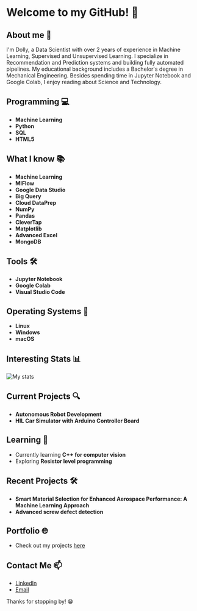# Welcome to my GitHub! 👋

## About me 🚀

I'm Dolly, a Data Scientist with over 2 years of experience in Machine Learning, Supervised and Unsupervised Learning. I specialize in Recommendation and Prediction systems and building fully automated pipelines. My educational background includes a Bachelor's degree in Mechanical Engineering. Besides spending time in Jupyter Notebook and Google Colab, I enjoy reading about Science and Technology.

## Programming 💻

- **Machine Learning**
- **Python**
- **SQL**
- **HTML5**

## What I know 📚

- **Machine Learning**
- **MlFlow**
- **Google Data Studio**
- **Big Query**
- **Cloud DataPrep**
- **NumPy**
- **Pandas**
- **CleverTap**
- **Matplotlib**
- **Advanced Excel**
- **MongoDB**

## Tools 🛠️

- **Jupyter Notebook**
- **Google Colab**
- **Visual Studio Code**

## Operating Systems 💼

- **Linux**
- **Windows**
- **macOS**

## Interesting Stats 📊

![My stats](https://github-readme-stats.vercel.app/api?username=dollymoulekhi&show_icons=true)

## Current Projects 🔍

- **Autonomous Robot Development**
- **HIL Car Simulator with Arduino Controller Board**

## Learning 🌱

- Currently learning **C++ for computer vision**
- Exploring **Resistor level programming**

## Recent Projects 🛠️

- **Smart Material Selection for Enhanced Aerospace Performance: A Machine Learning Approach**
- **Advanced screw defect detection**

## Portfolio 🌐

- Check out my projects [here](https://dollymoulekhi.github.io/my/)

## Contact Me 📫

- [LinkedIn](https://www.linkedin.com/in/dmoulekhi/)
- [Email](mailto:moulekhideepa@gmail.com)

Thanks for stopping by! 😁

